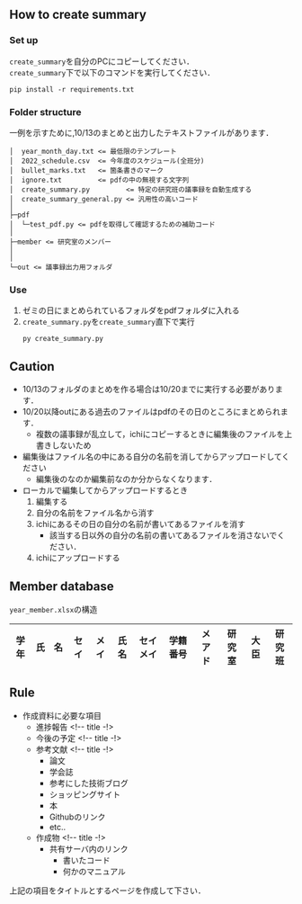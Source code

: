 ## How to create summary

### Set up
`create_summary`を自分のPCにコピーしてください．\
`create_summary`下で以下のコマンドを実行してください．
```
pip install -r requirements.txt
```

### Folder structure
一例を示すために,10/13のまとめと出力したテキストファイルがあります．
```
│  year_month_day.txt <= 最低限のテンプレート
│  2022_schedule.csv  <= 今年度のスケジュール(全班分)
│  bullet_marks.txt   <= 箇条書きのマーク
│  ignore.txt         <= pdfの中の無視する文字列
│  create_summary.py         <= 特定の研究班の議事録を自動生成する
│  create_summary_general.py <= 汎用性の高いコード
│ 
├─pdf
│  └─test_pdf.py <= pdfを取得して確認するための補助コード
│          
├─member <= 研究室のメンバー
│      
│      
└─out <= 議事録出力用フォルダ
```

<div style="page-break-before:always"></div>

### Use
1. ゼミの日にまとめられているフォルダをpdfフォルダに入れる
2. `create_summary.py`を`create_summary`直下で実行
   ```
   py create_summary.py
   ```


## Caution
* 10/13のフォルダのまとめを作る場合は10/20までに実行する必要があります．
* 10/20以降outにある過去のファイルはpdfのその日のところにまとめられます．
  * 複数の議事録が乱立して，ichiにコピーするときに編集後のファイルを上書きしないため
* 編集後はファイル名の中にある自分の名前を消してからアップロードしてください
  * 編集後のなのか編集前なのか分からなくなります．
* ローカルで編集してからアップロードするとき
  1. 編集する
  2. 自分の名前をファイル名から消す
  3. ichiにあるその日の自分の名前が書いてあるファイルを消す
     * 該当する日以外の自分の名前の書いてあるファイルを消さないでください． 
  4. ichiにアップロードする

## Member database
`year_member.xlsx`の構造

|学年|氏|名|セイ|メイ|氏名|セイメイ|学籍番号|メアド|研究室|大臣|研究班|
|:---:|:---:|:---:|:---:|:---:|:---:|:---:|:---:|:---:|:---:|:---:|:---:|


<div style="page-break-before:always"></div>

## Rule
- 作成資料に必要な項目
  - 進捗報告 <!-- title -!>
  - 今後の予定 <!-- title -!>
  - 参考文献 <!-- title -!>
    - 論文
    - 学会誌
    - 参考にした技術ブログ
    - ショッピングサイト
    - 本
    - Githubのリンク
    - etc..
  - 作成物 <!-- title -!>
    - 共有サーバ内のリンク
      - 書いたコード
      - 何かのマニュアル

上記の項目をタイトルとするページを作成して下さい．

